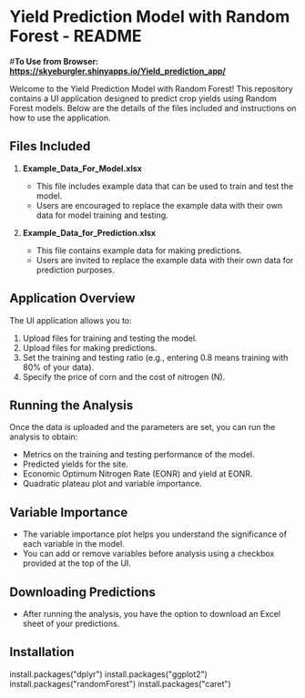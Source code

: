 # **Yield Prediction Model with Random Forest - README**
#**To Use from Browser: https://skyeburgler.shinyapps.io/Yield_prediction_app/**

Welcome to the Yield Prediction Model with Random Forest! This repository contains a UI application designed to predict crop yields using Random Forest models. Below are the details of the files included and instructions on how to use the application.

## **Files Included**

1. **Example_Data_For_Model.xlsx**
   - This file includes example data that can be used to train and test the model.
   - Users are encouraged to replace the example data with their own data for model training and testing.

2. **Example_Data_for_Prediction.xlsx**
   - This file contains example data for making predictions.
   - Users are invited to replace the example data with their own data for prediction purposes.

## **Application Overview**

The UI application allows you to:
1. Upload files for training and testing the model.
2. Upload files for making predictions.
3. Set the training and testing ratio (e.g., entering 0.8 means training with 80% of your data).
4. Specify the price of corn and the cost of nitrogen (N).

## **Running the Analysis**

Once the data is uploaded and the parameters are set, you can run the analysis to obtain:
- Metrics on the training and testing performance of the model.
- Predicted yields for the site.
- Economic Optimum Nitrogen Rate (EONR) and yield at EONR.
- Quadratic plateau plot and variable importance.

## **Variable Importance**

- The variable importance plot helps you understand the significance of each variable in the model.
- You can add or remove variables before analysis using a checkbox provided at the top of the UI.

## **Downloading Predictions**

- After running the analysis, you have the option to download an Excel sheet of your predictions.

## Installation
install.packages("dplyr")
install.packages("ggplot2")
install.packages("randomForest")
install.packages("caret")
